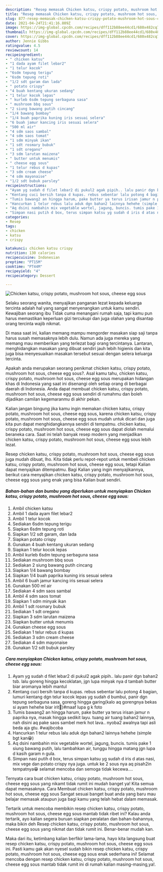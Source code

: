 ```yaml
---
description: "Resep memasak Chicken katsu, crispy potato, mushroom hot sous, cheese egg sous Sederhana Untuk Jualan"
title: "Resep memasak Chicken katsu, crispy potato, mushroom hot sous, cheese egg sous Sederhana Untuk Jualan"
slug: 877-resep-memasak-chicken-katsu-crispy-potato-mushroom-hot-sous-cheese-egg-sous-sederhana-untuk-jualan
date: 2021-04-24T21:41:16.809Z
image: https://img-global.cpcdn.com/recipes/dff112b88ee44cd1/680x482cq70/chicken-katsu-crispy-potato-mushroom-hot-sous-cheese-egg-sous-foto-resep-utama.jpg
thumbnail: https://img-global.cpcdn.com/recipes/dff112b88ee44cd1/680x482cq70/chicken-katsu-crispy-potato-mushroom-hot-sous-cheese-egg-sous-foto-resep-utama.jpg
cover: https://img-global.cpcdn.com/recipes/dff112b88ee44cd1/680x482cq70/chicken-katsu-crispy-potato-mushroom-hot-sous-cheese-egg-sous-foto-resep-utama.jpg
author: Jennie Gibbs
ratingvalue: 4.5
reviewcount: 14
recipeingredient:
- " chicken katsu"
- "1 dada ayam filet lebar2"
- "1 telur kocok"
- "6sdm tepung terigu"
- "6sdm tepung roti"
- "1/2 sdt garam dan lada"
- " potato crispy"
- "4 buah kentang ukuran sedang"
- "1 telur kocok lepas"
- " kurleb 6sdm tepung serbaguna sasa"
- " mushroom bbq sous"
- "2 siung bawang putih cincang"
- "1/4 bawang bombay"
- "1/4 buah paprika kuning iris sesuai selera"
- "6 buah jamur kancing iris sesuai selera"
- "500 ml air"
- "4 sdm saos sambal"
- "4 sdm saos tomat"
- "1 sdm minyak ikan"
- "1 sdt rosmary bubuk"
- "1 sdt oregano"
- "3 sdm larutan maizena"
- " butter untuk menumis"
- " cheese egg sous"
- "1 telur rebus d kupas"
- "3 sdm cream cheese"
- "4 sdm mayonaise"
- "1/2 sdt bubuk parsley"
recipeinstructions:
- "Ayam yg sudah d filet lebar2 di pukul2 agak pipih.. lalu panir dgn bahan2 tsb. lalu goreng hingga kecoklatan, jgn lupa minyak nya d tambah butter biar aromanya lebih mantul"
- "Kentang cuci bersih tanpa d kupas. rebus sebentar lalu potong 4 bagian, lumuri kentang dgn telur kocok lepas yg sudah d bumbui, panir dgn tepung serbaguna sasa, goreng hingga garing(kalo aq gorengnya bekas si ayam hehehe biar irit🤭)#maaf lupa g k foto"
- "Tumis bawang2 an hingga harum, pake butter ya terus irisan jamur n paprika nya, masak hingga sedikit layu. tuang air tuang bahan2 lainnya, nah disini aq pake saos sambel merk hot lava.. nyoba2 awalnya tapi asli beda aja gtu. #wajibcoba"
- "Hancurkan 1 telur rebus lalu aduk dgn bahan2 lainnya hehehe (simple bgt kan😁)"
- "Aq dsini nambahin mix vegetable wortel, jagung, buncis. tumis pake 1 siung bawang putih, lalu tambahkan air, tunggu hingga matang jgn lupa d kasih garam n gula."
- "Simpan nasi putih d box, terus simpan katsu yg sudah d iris d atas nasi, mix vege dan potato crispy nya juga. untuk ke 2 sous nya aq pisah2in tempatnya😁 selamat mencoba dan semoga tidak kecewa...."
categories:
- Resep
tags:
- chicken
- katsu
- crispy

katakunci: chicken katsu crispy 
nutrition: 130 calories
recipecuisine: Indonesian
preptime: "PT15M"
cooktime: "PT44M"
recipeyield: "4"
recipecategory: Dessert

---
```



![Chicken katsu, crispy potato, mushroom hot sous, cheese egg sous](https://img-global.cpcdn.com/recipes/dff112b88ee44cd1/680x482cq70/chicken-katsu-crispy-potato-mushroom-hot-sous-cheese-egg-sous-foto-resep-utama.jpg)

Selaku seorang wanita, menyajikan panganan lezat kepada keluarga tercinta adalah hal yang sangat menyenangkan untuk kamu sendiri. Kewajiban seorang ibu Tidak cuma menangani rumah saja, tapi kamu pun harus memastikan keperluan gizi tercukupi dan juga olahan yang disantap orang tercinta wajib nikmat.

Di masa  saat ini, kalian memang mampu mengorder masakan siap saji tanpa harus susah memasaknya lebih dulu. Namun ada juga mereka yang memang mau memberikan yang terlezat bagi orang tercintanya. Lantaran, menghidangkan masakan yang dibuat sendiri jauh lebih higienis dan kita juga bisa menyesuaikan masakan tersebut sesuai dengan selera keluarga tercinta. 



Apakah anda merupakan seorang penikmat chicken katsu, crispy potato, mushroom hot sous, cheese egg sous?. Asal kamu tahu, chicken katsu, crispy potato, mushroom hot sous, cheese egg sous merupakan hidangan khas di Indonesia yang saat ini disenangi oleh setiap orang di berbagai daerah di Indonesia. Anda dapat membuat chicken katsu, crispy potato, mushroom hot sous, cheese egg sous sendiri di rumahmu dan boleh dijadikan camilan kegemaranmu di akhir pekan.

Kalian jangan bingung jika kamu ingin memakan chicken katsu, crispy potato, mushroom hot sous, cheese egg sous, karena chicken katsu, crispy potato, mushroom hot sous, cheese egg sous mudah untuk dicari dan juga kita pun dapat menghidangkannya sendiri di tempatmu. chicken katsu, crispy potato, mushroom hot sous, cheese egg sous dapat diolah memalui beraneka cara. Saat ini telah banyak resep modern yang menjadikan chicken katsu, crispy potato, mushroom hot sous, cheese egg sous lebih lezat.

Resep chicken katsu, crispy potato, mushroom hot sous, cheese egg sous juga mudah dibuat, lho. Kita tidak perlu repot-repot untuk membeli chicken katsu, crispy potato, mushroom hot sous, cheese egg sous, tetapi Kalian dapat menyajikan ditempatmu. Bagi Kalian yang ingin menyajikannya, berikut cara menyajikan chicken katsu, crispy potato, mushroom hot sous, cheese egg sous yang enak yang bisa Kalian buat sendiri.

<!--inarticleads1-->

##### Bahan-bahan dan bumbu yang diperlukan untuk menyiapkan Chicken katsu, crispy potato, mushroom hot sous, cheese egg sous:

1. Ambil  chicken katsu
1. Ambil 1 dada ayam filet lebar2
1. Ambil 1 telur kocok
1. Sediakan 6sdm tepung terigu
1. Siapkan 6sdm tepung roti
1. Siapkan 1/2 sdt garam, dan lada
1. Siapkan  potato crispy
1. Gunakan 4 buah kentang ukuran sedang
1. Siapkan 1 telur kocok lepas
1. Ambil  kurleb 6sdm tepung serbaguna sasa
1. Sediakan  mushroom bbq sous
1. Sediakan 2 siung bawang putih cincang
1. Siapkan 1/4 bawang bombay
1. Siapkan 1/4 buah paprika kuning iris sesuai selera
1. Ambil 6 buah jamur kancing iris sesuai selera
1. Gunakan 500 ml air
1. Sediakan 4 sdm saos sambal
1. Ambil 4 sdm saos tomat
1. Siapkan 1 sdm minyak ikan
1. Ambil 1 sdt rosmary bubuk
1. Sediakan 1 sdt oregano
1. Siapkan 3 sdm larutan maizena
1. Siapkan  butter untuk menumis
1. Gunakan  cheese egg sous
1. Sediakan 1 telur rebus d kupas
1. Sediakan 3 sdm cream cheese
1. Sediakan 4 sdm mayonaise
1. Gunakan 1/2 sdt bubuk parsley




<!--inarticleads2-->

##### Cara menyiapkan Chicken katsu, crispy potato, mushroom hot sous, cheese egg sous:

1. Ayam yg sudah d filet lebar2 di pukul2 agak pipih.. lalu panir dgn bahan2 tsb. lalu goreng hingga kecoklatan, jgn lupa minyak nya d tambah butter biar aromanya lebih mantul
1. Kentang cuci bersih tanpa d kupas. rebus sebentar lalu potong 4 bagian, lumuri kentang dgn telur kocok lepas yg sudah d bumbui, panir dgn tepung serbaguna sasa, goreng hingga garing(kalo aq gorengnya bekas si ayam hehehe biar irit🤭)#maaf lupa g k foto
1. Tumis bawang2 an hingga harum, pake butter ya terus irisan jamur n paprika nya, masak hingga sedikit layu. tuang air tuang bahan2 lainnya, nah disini aq pake saos sambel merk hot lava.. nyoba2 awalnya tapi asli beda aja gtu. #wajibcoba
1. Hancurkan 1 telur rebus lalu aduk dgn bahan2 lainnya hehehe (simple bgt kan😁)
1. Aq dsini nambahin mix vegetable wortel, jagung, buncis. tumis pake 1 siung bawang putih, lalu tambahkan air, tunggu hingga matang jgn lupa d kasih garam n gula.
1. Simpan nasi putih d box, terus simpan katsu yg sudah d iris d atas nasi, mix vege dan potato crispy nya juga. untuk ke 2 sous nya aq pisah2in tempatnya😁 selamat mencoba dan semoga tidak kecewa....




Ternyata cara buat chicken katsu, crispy potato, mushroom hot sous, cheese egg sous yang nikamt tidak rumit ini mudah banget ya! Kita semua dapat memasaknya. Cara Membuat chicken katsu, crispy potato, mushroom hot sous, cheese egg sous Sangat sesuai banget buat anda yang baru mau belajar memasak ataupun juga bagi kamu yang telah hebat dalam memasak.

Tertarik untuk mencoba membikin resep chicken katsu, crispy potato, mushroom hot sous, cheese egg sous mantab tidak ribet ini? Kalau anda tertarik, ayo kalian segera buruan siapkan peralatan dan bahan-bahannya, maka bikin deh Resep chicken katsu, crispy potato, mushroom hot sous, cheese egg sous yang nikmat dan tidak rumit ini. Benar-benar mudah kan. 

Maka dari itu, ketimbang kalian berfikir lama-lama, hayo kita langsung buat resep chicken katsu, crispy potato, mushroom hot sous, cheese egg sous ini. Pasti kamu gak akan nyesel sudah bikin resep chicken katsu, crispy potato, mushroom hot sous, cheese egg sous enak sederhana ini! Selamat mencoba dengan resep chicken katsu, crispy potato, mushroom hot sous, cheese egg sous mantab tidak rumit ini di rumah kalian masing-masing,ya!.

